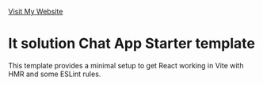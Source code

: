 <a href="https://tools-pack.netlify.app/bn/" target="_blank">Visit My Website</a>




# It solution Chat App Starter template

This template provides a minimal setup to get React working in Vite with HMR and some ESLint rules.
